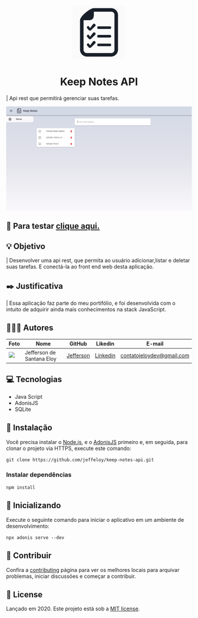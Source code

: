 <p align="center">
   <img src="./docs/logo.png" width="150"/>
</p>

<h1 align="center">Keep Notes API</h1>

| Api rest que permitirá gerenciar suas tarefas.

<p align="center">
  <img align="center" src="./docs/Screenshot.png" alt="Web-Signin" border="0">
</p>

## :link: Para testar [clique aqui.](https://jeffeloy-keepnotes.netlify.app/)

## :bulb: Objetivo

| Desenvolver uma api rest, que permita ao usuário adicionar,listar e deletar suas tarefas. E conectá-la ao front end web desta aplicação.

## :black_nib: Justificativa

| Essa aplicação faz parte do meu portifólio, e foi desenvolvida com o intuito de adquirir ainda mais conhecimentos na stack JavaScript.

## 👨🏼‍💻 Autores

| Foto                                                                                                                             | Nome                      | GitHub                                   | Likedin                                                 | E-mail                    |
| -------------------------------------------------------------------------------------------------------------------------------- | ------------------------- | ---------------------------------------- | ------------------------------------------------------- | ------------------------- |
| <img src="https://avatars2.githubusercontent.com/u/56545903?s=400&u=7445f50f4a7c02a76fef37d74a1f84b2bf2c7109&v=4" width="100px"> | Jefferson de Santana Eloy | [Jefferson](https://github.com/jeffeloy) | [Linkedin](https://www.linkedin.com/in/jefferson-eloy/) | contatojeloydev@gmail.com |

## :computer: Tecnologias

- Java Script
- AdonisJS
- SQLite

## :construction_worker: Instalação

Você precisa instalar o [Node.js](https://nodejs.org/en/download/), e o [AdonisJS](https://adonisjs.com) primeiro e, em seguida, para clonar o projeto via HTTPS, execute este comando:

```
git clone https://github.com/jeffeloy/keep-notes-api.git
```

### Instalar dependências

```
npm install
```

## :running: Inicializando

Execute o seguinte comando para iniciar o aplicativo em um ambiente de desenvolvimento:

```
npx adonis serve --dev
```

## :tada: Contribuir

Confira a [contributing](https://github.com/jeffeloy/keep-notes-api/blob/master/CONTRIBUTING.md) página para ver os melhores locais para arquivar problemas, iniciar discussões e começar a contribuir.

## :green_book: License

Lançado em 2020.
Este projeto está sob a [MIT license](https://github.com/jeffeloy/keep-notes-api/blob/master/LICENSE).
